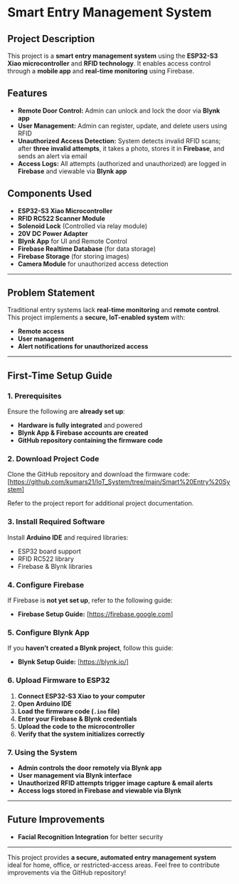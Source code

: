 # Smart Entry Management System

## Project Description
This project is a **smart entry management system** using the **ESP32-S3 Xiao microcontroller** and **RFID technology**. It enables access control through a **mobile app** and **real-time monitoring** using Firebase.

## Features
- **Remote Door Control:** Admin can unlock and lock the door via **Blynk app**
- **User Management:** Admin can register, update, and delete users using RFID
- **Unauthorized Access Detection:** System detects invalid RFID scans; after **three invalid attempts**, it takes a photo, stores it in **Firebase**, and sends an alert via email
- **Access Logs:** All attempts (authorized and unauthorized) are logged in **Firebase** and viewable via **Blynk app**

## Components Used
- **ESP32-S3 Xiao Microcontroller**
- **RFID RC522 Scanner Module**
- **Solenoid Lock** (Controlled via relay module)
- **20V DC Power Adapter**
- **Blynk App** for UI and Remote Control
- **Firebase Realtime Database** (for data storage)
- **Firebase Storage** (for storing images)
- **Camera Module** for unauthorized access detection

---

## Problem Statement
Traditional entry systems lack **real-time monitoring** and **remote control**. This project implements a **secure, IoT-enabled system** with:
- **Remote access**
- **User management**
- **Alert notifications for unauthorized access**

---

## First-Time Setup Guide
### 1. Prerequisites
Ensure the following are **already set up**:
- **Hardware is fully integrated** and powered
- **Blynk App & Firebase accounts are created**
- **GitHub repository containing the firmware code**
  
### 2. Download Project Code
Clone the GitHub repository and download the firmware code: [https://github.com/kumars21/IoT_System/tree/main/Smart%20Entry%20System]


Refer to the project report for additional project documentation.

### 3. Install Required Software
Install **Arduino IDE** and required libraries:
- ESP32 board support
- RFID RC522 library
- Firebase & Blynk libraries

### 4. Configure Firebase
If Firebase is **not yet set up**, refer to the following guide:
- **Firebase Setup Guide:** [https://firebase.google.com]

### 5. Configure Blynk App
If you **haven’t created a Blynk project**, follow this guide:
- **Blynk Setup Guide:** [https://blynk.io/]

### 6. Upload Firmware to ESP32
1. **Connect ESP32-S3 Xiao to your computer**
2. **Open Arduino IDE**
3. **Load the firmware code (`.ino` file)**
4. **Enter your Firebase & Blynk credentials**
5. **Upload the code to the microcontroller**
6. **Verify that the system initializes correctly**

### 7. Using the System
- **Admin controls the door remotely via Blynk app**
- **User management via Blynk interface**
- **Unauthorized RFID attempts trigger image capture & email alerts**
- **Access logs stored in Firebase and viewable via Blynk**

---

## Future Improvements
- **Facial Recognition Integration** for better security

---

This project provides **a secure, automated entry management system** ideal for home, office, or restricted-access areas. Feel free to contribute improvements via the GitHub repository!

